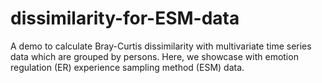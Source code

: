 # dissimilarity-for-ESM-data
A demo to calculate Bray-Curtis dissimilarity with multivariate time series data which are grouped by persons. Here, we showcase with emotion regulation (ER) experience sampling method (ESM) data.
